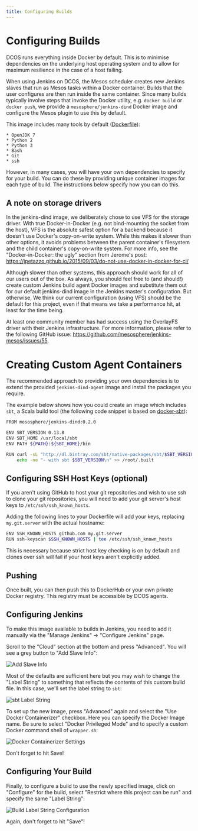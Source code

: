 ```yaml
---
title: Configuring Builds
---
```


# Configuring Builds

DCOS runs everything inside Docker by default. This is to minimise dependencies
on the underlying host operating system and to allow for maximum resilience in
the case of a host failing.

When using Jenkins on DCOS, the Mesos scheduler creates new Jenkins slaves that
run as Mesos tasks within a Docker container. Builds that the user configures
are then run inside the same container. Since many builds typically involve
steps that invoke the Docker utility, e.g. `docker build` or `docker push`, we
provide a `mesosphere/jenkins-dind` Docker image and configure the Mesos plugin
to use this by default.

This image includes many tools by default
([Dockerfile](https://github.com/mesosphere/jenkins-mesos/blob/master/dind-agent/Dockerfile)):

    * OpenJDK 7
    * Python 2
    * Python 3
    * Bash
    * Git
    * ssh

However, in many cases, you will have your own dependencies to specify for your
build. You can do these by providing unique container images for each type of
build. The instructions below specify how you can do this.

## A note on storage drivers

In the jenkins-dind image, we deliberately chose to use VFS for the storage
driver. With true Docker-in-Docker (e.g. not bind-mounting the socket from the
host), VFS is the absolute safest option for a backend because it doesn't use
Docker's copy-on-write system. While this makes it slower than other options,
it avoids problems between the parent container's filesystem and the child
container's copy-on-write system. For more info, see the "Docker-in-Docker: the
ugly" section from Jerome's post:
<https://jpetazzo.github.io/2015/09/03/do-not-use-docker-in-docker-for-ci/>

Although slower than other systems, this approach should work for all of our
users out of the box. As always, you should feel free to (and should!) create
custom Jenkins build agent Docker images and substitute them out for our
default jenkins-dind image in the Jenkins master's configuration. But
otherwise, We think our current configuration (using VFS) should be the default
for this project, even if that means we take a performance hit, at least for
the time being.

At least one community member has had success using the OverlayFS driver with
their Jenkins infrastructure. For more information, please refer to the
following GitHub issue: <https://github.com/mesosphere/jenkins-mesos/issues/55>.

# Creating Custom Agent Containers

The recommended approach to providing your own dependencies is to extend the
provided `jenkins-dind-agent` image and install the packages you require.

The example below shows how you could create an image which includes `sbt`, a
Scala build tool (the following code snippet is based on
[docker-sbt](https://github.com/1science/docker-sbt/blob/latest/Dockerfile)):

```sh
FROM mesosphere/jenkins-dind:0.2.0

ENV SBT_VERSION 0.13.8
ENV SBT_HOME /usr/local/sbt
ENV PATH ${PATH}:${SBT_HOME}/bin

RUN curl -sL "http://dl.bintray.com/sbt/native-packages/sbt/$SBT_VERSION/sbt-$SBT_VERSION.tgz" | gunzip | tar -x -C /usr/local && \
    echo -ne "- with sbt $SBT_VERSION\n" >> /root/.built
```

## Configuring SSH Host Keys (optional)

If you aren't using GitHub to host your git repositories and wish to use ssh to
clone your git repositories, you will need to add your git server's host keys
to `/etc/ssh/ssh_known_hosts`. 

Adding the following lines to your Dockerfile will add your keys, replacing
`my.git.server` with the actual hostname:

```sh
ENV SSH_KNOWN_HOSTS github.com my.git.server
RUN ssh-keyscan $SSH_KNOWN_HOSTS | tee /etc/ssh/ssh_known_hosts
```

This is necessary because strict host key checking is on by default and clones
over ssh will fail if your host keys aren't explicitly added.

## Pushing

Once built, you can then push this to DockerHub or your own private Docker
registry. This registry must be accessible by DCOS agents.

## Configuring Jenkins

To make this image available to builds in Jenkins, you need to add it manually
via the "Manage Jenkins" -> "Configure Jenkins" page.

Scroll to the "Cloud" section at the bottom and press "Advanced". You will see
a grey button to "Add Slave Info":

![Add Slave Info]({{site.baseurl}}/img/add-slave-info.png)

Most of the defaults are sufficient here but you may wish to change the "Label
String" to something that reflects the contents of this custom build file. In
this case, we'll set the label string to `sbt`:

![sbt Label String]({{site.baseurl}}/img/sbt-label-string.png)

To set up the new image, press "Advanced" again and select the "Use Docker
Containerizer" checkbox. Here you can specify the Docker Image name. Be sure to
select "Docker Privileged Mode" and to specify a custom Docker command shell of
`wrapper.sh`:

![Docker Containerizer Settings]({{site.baseurl}}/img/docker-containerizer-settings.png)

Don't forget to hit Save!

## Configuring Your Build

Finally, to configure a build to use the newly specified image, click on
"Configure" for the build, select "Restrict where this project can be run" and
specify the same "Label String":

![Build Label String Configuration]({{site.baseurl}}/img/build-label-string.png)

Again, don't forget to hit "Save"!
